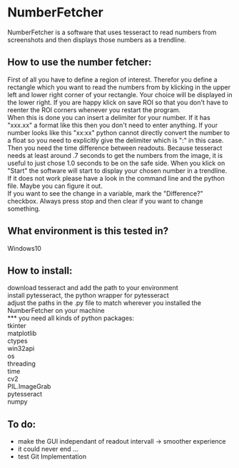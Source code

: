 # NumberFetcher

NumberFetcher is a software that uses tesseract to read numbers from screenshots and then displays those numbers
as a trendline.

## How to use the number fetcher:

First of all you have to define a region of interest. Therefor you define a rectangle which you want to read
the numbers from by klicking in the upper left and lower right corner of your rectangle. Your choice will be
displayed in the lower right. If you are happy klick on save ROI so that you don't have to reenter the ROI
corners whenever you restart the program.\
When this is done you can insert a delimiter for your number. If it has "xxx.xx" a format like this then you
don't need to enter anything. If your number looks like this "xx:xx" python cannot directly convert the number
to a float so you need to explicitly give the delimiter which is ":" in this case.\
Then you need the time difference between readouts. Because tesseract needs at least around .7 seconds to
get the numbers from the image, it is useful to just chose 1.0 seconds to be on the safe side.
When you klick on "Start" the software will start to display your chosen number in a trendline. If it does not
work please have a look in the command line and the python file. Maybe you can figure it out.\
If you want to see the change in a variable, mark the "Difference?" checkbox. Always press stop and then clear if you want
to change something.


## What environment is this tested in?
Windows10


## How to install:
download tesseract and add the path to your environment\
install pytesseract, the python wrapper for pytesseract\
adjust the paths in the .py file to match wherever you installed the NumberFetcher on your machine\
*** you need all kinds of python packages:\
tkinter\
matplotlib\
ctypes\
win32api\
os\
threading\
time\
cv2\
PIL.ImageGrab\
pytesseract\
numpy


## To do:
- make the GUI independant of readout intervall -> smoother experience
- it could never end ...
- test Git Implementation
